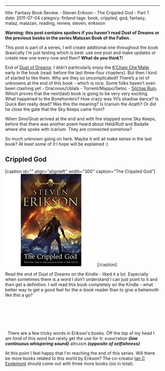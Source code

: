 ---
title: Fantasy Book Review - Steven Erikson - The Crippled God - Part 1
date: 2011-07-04
category: finland
tags: book, crippled, god, fantasy, malaz, malazan, reading, review, steven, eriksson

**Warning: this post contains spoilers if you haven't read Dust of Dreams or the previous books in the series Malazan Book of the Fallen.**

This post is part of a series, I will create additional one throughout the book (basically I'm just testing which is best: use one post and make updates or create new one every now and then? **What do you think?**)

End of [Dust of Dreams](http://www.guldmyr.com/blog/fantasy-book-review-steven-erikson-dust-of-dreams/ "my review of dust of dreams"): I didn’t particularly enjoy the [K’Chain Che’Malle](http://malazan.wikia.com/wiki/K%27Chain_Che%27Malle "on malazan.wikia") early in the book (read: before the last three-four chapters). But then I kind of started to like them. Why are they so uncomplicated? There’s a lot of unknowns at the end of this book - which is nice. Some folks haven’t even been clashing yet - Draconus/Ublala - Torrent/Mappo/Setoc - [Silchas Ruin](http://malazan.wikia.com/wiki/Silchas_Ruin "on malazan.wikia.com"). Which proves that the next(last) book is going to be very very exciting. What happened to the Bonehunters? How crazy was Yil’s shadow dance? Is Quick Ben really dead? Was this the meaning? Is Icarium the Azath? Or did he close the gate that the Sky Keeps came from?

When Sinn/Grub arrived at the end and with fire stopped some Sky Keeps, before that there was another poem heard about Held/Rutt and Badalle where she spoke with Icarium. They are connected somehow?

So much unknown going on here. Maybe it will all make sense in the last book? At least some of it I hope will be explained :)

## Crippled God

\[caption id="" align="alignleft" width="300" caption="The Crippled God"\]![Cover](images/51FKUEeqMhL._SL500_AA300_.jpg "The Crippled God")\[/caption\]

Read the end of Dust of Dreams on the Kindle - liked it a lot. Especially when sometimes there is a word I don’t understand I can just point to it and then get a definition. I will read this book completely on the Kindle - what better way to get a good feel for the e-book reader than to give a behemoth like this a go?

 

 

 

  There are a few tricky words in Erikson's books. Off the top of my head I am fond of this word but rarely get the use for it: susurration _**(low continuous whispering sound)**_ altruism _**(opposite of selfishness)**_

At this point I feel happy that I'm reaching the end of this series. Will there be more books related to this world by Erikson? The co-creator [Ian C Esslemont](http://www.malazanempire.com/site/authors "on malazanempire.com") should come out with three more books (six in total).
